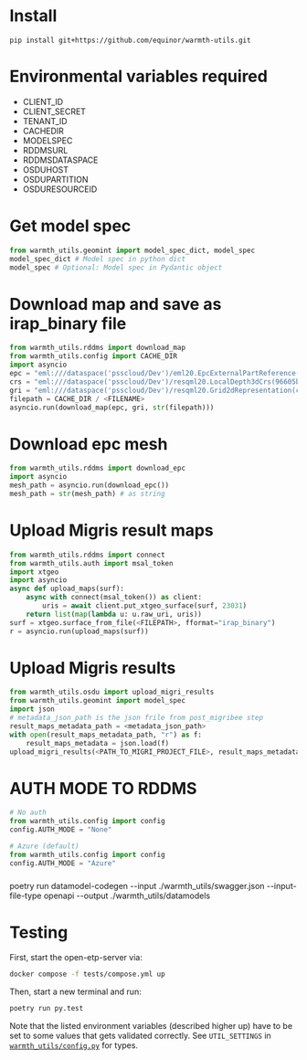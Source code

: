 # Install
`pip install git+https://github.com/equinor/warmth-utils.git`

# Environmental variables required
- CLIENT_ID
- CLIENT_SECRET
- TENANT_ID
- CACHEDIR
- MODELSPEC
- RDDMSURL
- RDDMSDATASPACE
- OSDUHOST
- OSDUPARTITION
- OSDURESOURCEID

# Get model spec
```python
from warmth_utils.geomint import model_spec_dict, model_spec
model_spec_dict # Model spec in python dict
model_spec # Optional: Model spec in Pydantic object
```
# Download map and save as irap_binary file
```python
from warmth_utils.rddms import download_map
from warmth_utils.config import CACHE_DIR
import asyncio
epc = "eml:///dataspace('psscloud/Dev')/eml20.EpcExternalPartReference(004fa1b4-cf6e-4b35-a933-2f98d1430c8d)"
crs = "eml:///dataspace('psscloud/Dev')/resqml20.LocalDepth3dCrs(96605b7a-5f14-4de8-9548-c59887d8964c)"
gri = "eml:///dataspace('psscloud/Dev')/resqml20.Grid2dRepresentation(ccc012b4-d095-4c39-9c9a-18f8ecfbc92e)"
filepath = CACHE_DIR / <FILENAME>
asyncio.run(download_map(epc, gri, str(filepath)))
```

# Download epc mesh
```python
from warmth_utils.rddms import download_epc
import asyncio
mesh_path = asyncio.run(download_epc())
mesh_path = str(mesh_path) # as string
```

# Upload Migris result maps
```python
from warmth_utils.rddms import connect
from warmth_utils.auth import msal_token
import xtgeo
import asyncio
async def upload_maps(surf):
    async with connect(msal_token()) as client:
        uris = await client.put_xtgeo_surface(surf, 23031)
    return list(map(lambda u: u.raw_uri, uris))
surf = xtgeo.surface_from_file(<FILEPATH>, fformat="irap_binary")
r = asyncio.run(upload_maps(surf))
```

# Upload Migris results
```python
from warmth_utils.osdu import upload_migri_results
from warmth_utils.geomint import model_spec
import json
# metadata_json_path is the json frile from post_migribee step
result_maps_metadata_path = <metadata_json_path>
with open(result_maps_metadata_path, "r") as f:
    result_maps_metadata = json.load(f)
upload_migri_results(<PATH_TO_MIGRI_PROJECT_FILE>, result_maps_metadata)
```

# AUTH MODE TO RDDMS
```python
# No auth
from warmth_utils.config import config
config.AUTH_MODE = "None"

# Azure (default)
from warmth_utils.config import config
config.AUTH_MODE = "Azure"
```

###
poetry run datamodel-codegen  --input ./warmth_utils/swagger.json --input-file-type openapi --output ./warmth_utils/datamodels

# Testing
First, start the open-etp-server via:
```bash
docker compose -f tests/compose.yml up
```
Then, start a new terminal and run:
```bash
poetry run py.test
```
Note that the listed environment variables (described higher up) have to be set
to some values that gets validated correctly. See `UTIL_SETTINGS` in
[`warmth_utils/config.py`](warmth_utils/config.py) for types.
